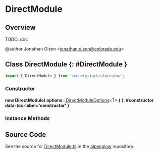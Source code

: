 # DirectModule

## Overview

TODO: doc

@author Jonathan Olson &lt;jonathan.olson@colorado.edu&gt;

## Class DirectModule {: #DirectModule }


```js
import { DirectModule } from 'scenerystack/alpenglow';
```
### Constructor

#### new DirectModule( options : <span style="font-weight: 400;">[DirectModuleOptions](../alpenglow/DirectModule.md#DirectModuleOptions)&lt;T&gt;</span> ) {: #constructor data-toc-label='constructor' }

### Instance Methods





## Source Code

See the source for [DirectModule.ts](https://github.com/phetsims/alpenglow/blob/main/js/webgpu/compute/DirectModule.ts) in the [alpenglow](https://github.com/phetsims/alpenglow) repository.

